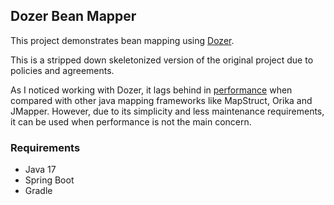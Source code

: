 ## Dozer Bean Mapper
This project demonstrates bean mapping using [Dozer](https://github.com/DozerMapper/dozer).

This is a stripped down skeletonized version of the original project due to policies and agreements.

As I noticed working with Dozer, it lags behind in [performance](https://www.baeldung.com/java-performance-mapping-frameworks) when compared with other java mapping frameworks like MapStruct, Orika and JMapper. However, due to its simplicity and less maintenance requirements, it can be used when performance is not the main concern. 


### Requirements
- Java 17
- Spring Boot
- Gradle
